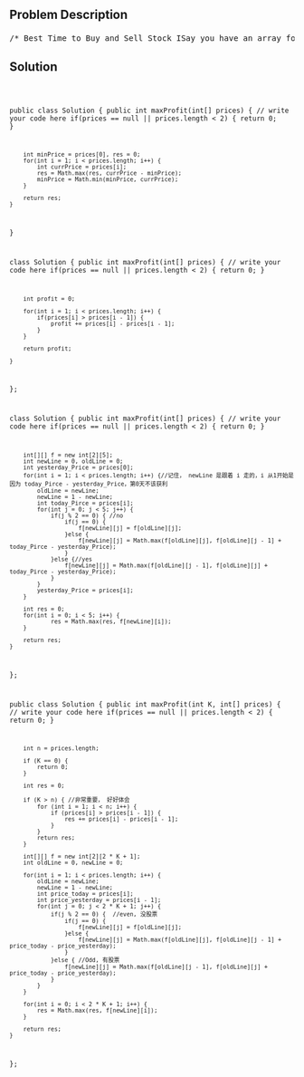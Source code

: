 <!--
<style>
  body { font-family: Arial, sans-serif; }
  .container { max-width: 100%; margin: 0 auto; padding: 10px; }
  .comment-block { max-width: 30%; background-color: #f9f9f9; padding: 10px; border-left: 5px solid #ccc; overflow-wrap: break-word; white-space: pre-wrap; }
  .code-block { background-color: #f4f4f4; padding: 10px; border: 1px solid #ddd; overflow-wrap: break-word; white-space: pre-wrap; }
</style>
-->

<div class='container'>
<h2>Problem Description</h2>
<div class='comment-block'>
<pre>
/* Best Time to Buy and Sell Stock ISay you have an array for which the ith element is the price of a given stock on day i.If you were only permitted to complete at most one transaction (ie, buy one and sell one share ofthe stock),design an algorithm to find the maximum profit.ExampleGiven array [3,2,3,1,2], return 1.*/    /**     * @param prices: Given an integer array     * @return: Maximum profit     *//* Best Time to Buy and Sell Stock IISay you have an array for which the ith element is the price of a given stock on day i.Design an algorithm to find the maximum profit. You may complete as many transactions as you like(ie, buy one and sell one share of the stock multiple times).However, you may not engage in multiple transactions at the same time (ie, you must sell the stockbefore you buy again).ExampleGiven an example [2,1,2,0,1], return 2*//* 解题原理： 买卖任意多次最优策略是如果今天的价格比明天的价格低，就今天买，明天卖（贪心）正确性证明可以从这里下手：– 如果最优策略第10天买，第15天卖，我们可以把它分解成5天，结果不会变差*/    /**     * @param prices: Given an integer array     * @return: Maximum profit     *//* Best Time to Buy and Sell Stock III (昨日多态法f[2][j]  !!!)Say you have an array for which the ith element is the price of a given stock on day i.Design an algorithm to find the maximum profit. You may complete at most two transactions.You may not engage in multiple transactions at the same time (ie, you must sell the stock before youbuy again).ExampleGiven an example [4,4,6,1,1,4,2,5], return 6.*//* 解题原理：五个阶段：1.第一次买之前   （第一次买）   2.持有股票     （第一次卖）    3.第一次卖之后，     （第二次买）   4.持有股票      （第二次卖）  5.第二次卖之后                                                          第二次买之前状态：f[i][j]表示前i天(第i-1天)结束后，在阶段j的最大获利阶段1,    3,      5       --- 手中无股票状态:f[i][j] =       max{f[i-1][j],         f[i-1][j-1] + Pi-1 – Pi-2}                    昨天没有持有股票      昨天持有股票，今天卖出清仓阶段2,    4 --- 手中有股票状态:f[i][j] =       max{f[i-1][j]   +       Pi-1 – Pi-2,    f[i-1][j-1]}                昨天就持有股票，继续持有并获利       昨天没有持有股票，今天买入*/    /**     * @param prices: Given an integer array     * @return: Maximum profit     *//*Best Time to Buy and Sell Stock IVSay you have an array for which the ith element is the price of a given stock on day i.Design an algorithm to find the maximum profit. You may complete at most k transactions.ExampleGiven prices = [4,4,6,1,1,4,2,5], and k = 2, return 6.ChallengeO(nk) time.*//* 解题原理：(与上同)五个阶段：1.第一次买之前   （第一次买）   2.持有股票     （第一次卖）    3.第一次卖之后，     （第二次买）   4.持有股票      （第二次卖）  5.第二次卖之后                                                          第二次买之前状态：f[i][j]表示前i天(第i-1天)结束后，在阶段j的最大获利阶段1,    3,  5   --- 手中无股票状态:f[i][j] =   max{f[i-1][j],         f[i-1][j-1] + Pi-1 – Pi-2}                昨天没有持有股票      昨天持有股票，今天卖出清仓阶段2,    4 --- 手中有股票状态:f[i][j] =   max{f[i-1][j]   +   Pi-1 – Pi-2,    f[i-1][j-1]}                昨天就持有股票，继续持有并获利       昨天没有持有股票，今天买入*/    /*     * @param : An integer     * @param : An integer array     * @return: Maximum profit     */</pre>
</div>

<h2>Solution</h2>
<div class='code-block'>
<pre><code class='language-java'>

public class Solution {
    public int maxProfit(int[] prices) {
        // write your code here
        if(prices == null || prices.length < 2) {
            return 0;
        }
        
        int minPrice = prices[0], res = 0;
        for(int i = 1; i < prices.length; i++) {
            int currPrice = prices[i];
            res = Math.max(res, currPrice - minPrice);
            minPrice = Math.min(minPrice, currPrice);
        }
        
        return res;
    }
}





class Solution {
    public int maxProfit(int[] prices) {
        // write your code here
        if(prices == null || prices.length < 2) {
            return 0;
        }
        
        int profit = 0;
        
        for(int i = 1; i < prices.length; i++) {
            if(prices[i] > prices[i - 1]) {
                profit += prices[i] - prices[i - 1];
            }
        }
        
        return profit;
        
    }
};




class Solution {
    public int maxProfit(int[] prices) {
        // write your code here
        if(prices == null || prices.length < 2) {
            return 0;
        }
        
        int[][] f = new int[2][5];
        int newLine = 0, oldLine = 0;
        int yesterday_Price = prices[0];
        for(int i = 1; i < prices.length; i++) {//记住， newLine 是跟着 i 走的，i 从1开始是因为 today_Pirce - yesterday_Price，第0天不该获利
            oldLine = newLine;
            newLine = 1 - newLine;
            int today_Pirce = prices[i];
            for(int j = 0; j < 5; j++) {
                if(j % 2 == 0) { //no
                    if(j == 0) {
                        f[newLine][j] = f[oldLine][j];
                    }else {
                        f[newLine][j] = Math.max(f[oldLine][j], f[oldLine][j - 1] + today_Pirce - yesterday_Price);
                    }
                }else {//yes
                    f[newLine][j] = Math.max(f[oldLine][j - 1], f[oldLine][j] + today_Pirce - yesterday_Price);
                }
            }
            yesterday_Price = prices[i];
        }
         
        int res = 0;
        for(int i = 0; i < 5; i++) {
                res = Math.max(res, f[newLine][i]);
        }
        
        return res;
    }
};




public class Solution {
    public int maxProfit(int K, int[] prices) {
        // write your code here
        if(prices == null || prices.length < 2) {
            return 0;
        }
        
        int n = prices.length;
        
        if (K == 0) {
            return 0;
        }
        
        int res = 0;
        
        if (K > n) { //非常重要， 好好体会
            for (int i = 1; i < n; i++) {
                if (prices[i] > prices[i - 1]) {
                    res += prices[i] - prices[i - 1];
                }
            }
            return res;
        }
        
        int[][] f = new int[2][2 * K + 1];
        int oldLine = 0, newLine = 0;
        
        for(int i = 1; i < prices.length; i++) {
            oldLine = newLine;
            newLine = 1 - newLine;
            int price_today = prices[i];
            int price_yesterday = prices[i - 1];
            for(int j = 0; j < 2 * K + 1; j++) {
                if(j % 2 == 0) {  //even, 没股票
                    if(j == 0) {
                        f[newLine][j] = f[oldLine][j];
                    }else {
                        f[newLine][j] = Math.max(f[oldLine][j], f[oldLine][j - 1] + price_today - price_yesterday);
                    }
                }else { //Odd, 有股票
                    f[newLine][j] = Math.max(f[oldLine][j - 1], f[oldLine][j] + price_today - price_yesterday);
                }
            }
        }
        
        for(int i = 0; i < 2 * K + 1; i++) {
            res = Math.max(res, f[newLine][i]);
        }
        
        return res;
    }
};


















</code></pre>
</div>
</div>
